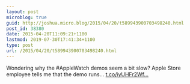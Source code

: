 ```yaml
---
layout: post
microblog: true
guid: http://joshua.micro.blog/2015/04/20/t589943900703498240.html
post_id: 38380
date: 2015-04-20T11:09:21+1100
lastmod: 2019-07-30T17:41:34+1100
type: post
url: /2015/04/20/t589943900703498240.html
---
```

Wondering why the #AppleWatch demos seem a bit slow? Apple Store employee tells me that the demo runs… [t.co/iyUHFr2Wf...](https://t.co/iyUHFr2WfV)
